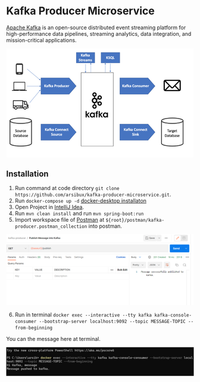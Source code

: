 # Kafka Producer Microservice


[Apache Kafka](https://kafka.apache.org/) is an open-source distributed event streaming platform for high-performance data pipelines, streaming analytics, data integration, and mission-critical applications.

![kafka producer service](https://github.com/arsibux/kafka-producer-microservice/blob/main/docs/img/kafka-producer.png "kafka producer service")

## Installation

1. Run command at code directory `git clone https://github.com/arsibux/kafka-producer-microservice.git`.
2. Run `docker-compose up -d` [docker-desktop installaton](https://docs.docker.com/desktop/)
3. Open Project in [IntelliJ Idea](https://www.jetbrains.com/idea/download/).
4. Run `mvn clean install` and run `mvn spring-boot:run`
5. Import workspace file of [Postman](https://www.postman.com/downloads/) at `${root}/postman/kafka-producer.postman_collection` into postman.

![postman-api-call](https://github.com/arsibux/kafka-producer-microservice/blob/main/docs/img/postman-api-call.png "postman-api-call")
 
6. Run in terminal `docker exec --interactive --tty kafka kafka-console-consumer --bootstrap-server localhost:9092 --topic MESSAGE-TOPIC --from-beginning`

You can the message here at terminal.

![postman-api-call](https://github.com/arsibux/kafka-producer-microservice/blob/main/docs/img/verify.png "postman-api-call")

